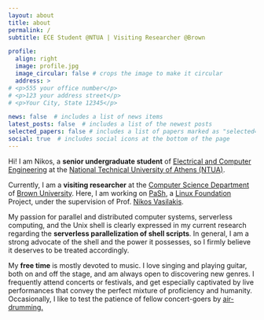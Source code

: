 ```yaml
---
layout: about
title: about
permalink: /
subtitle: ECE Student @NTUA | Visiting Researcher @Brown

profile:
  align: right
  image: profile.jpg
  image_circular: false # crops the image to make it circular
  address: >
# <p>555 your office number</p>
# <p>123 your address street</p>
# <p>Your City, State 12345</p>

news: false  # includes a list of news items
latest_posts: false  # includes a list of the newest posts
selected_papers: false # includes a list of papers marked as "selected={true}"
social: true  # includes social icons at the bottom of the page
---
```


Hi! I am Nikos, a **senior undergraduate student** of [Electrical and Computer Engineering](https://www.ece.ntua.gr/en/) at the [National Technical University of Athens (NTUA)](https://www.ntua.gr/en/).

Currently, I am a **visiting researcher** at the [Computer Science Department](https://cs.brown.edu/) of [Brown University](https://www.brown.edu/). Here, I am working on [PaSh](https://binpa.sh/), a [Linux Foundation](https://www.linuxfoundation.org/) Project, under the supervision of Prof. [Nikos Vasilakis](https://nikos.vasilak.is/).

My passion for parallel and distributed computer systems, serverless computing, and the Unix shell is clearly expressed in my current research regarding the **serverless parallelization of shell scripts**. In general, I am a strong advocate of the shell and the power it possesses, so I firmly believe it deserves to be treated accordingly.

My **free time** is mostly devoted to music. I love singing and playing guitar, both on and off the stage, and am always open to discovering new genres. I frequently attend concerts or festivals, and get especially captivated by live performances that convey the perfect mixture of proficiency and humanity. Occasionally, I like to test the patience of fellow concert-goers by <a id="hoverText" href="https://en.wiktionary.org/wiki/air-drumming">air-drumming.</a>

<!-- Change profile picture to air-drumming on hover -->
<script>
    document.addEventListener("DOMContentLoaded", function() {
      const hoverText = document.getElementById("hoverText")
      const profilePicture = document.getElementsByTagName("img")[0]

      const originalSrc = profilePicture.src
      const drummingSrc = "/assets/img/air-drumming.gif"

      hoverText.addEventListener("mouseover", function() {
        profilePicture.src = drummingSrc;
      })
      hoverText.addEventListener("mouseout", function() {
        profilePicture.src = originalSrc;
      })
    })
</script>
